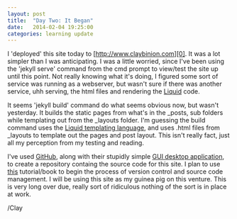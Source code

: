 ```yaml
---
layout: post
title:  "Day Two: It Began"
date:   2014-02-04 19:25:00
categories: learning update
---
```


I 'deployed' this site today to [http://www.claybinion.com][0]. It was a lot simpler than I was anticipating. I was a little worried, since I've been using the 'jekyll serve' command from the cmd prompt to view/test the site up until this point. Not really knowing what it's doing, I figured some sort of service was running as a webserver, but wasn't sure if there was another service, uhh serving, the html files and rendering the [Liquid][1] code. 

It seems 'jekyll build' command do what seems obvious now, but wasn't yesterday. It builds the static pages from what's in the _posts, sub folders while templating out from the _layouts folder. I'm guessing the build command uses the [Liquid templating language][1], and uses .html files from _layouts to template out the pages and post layout. This isn't really fact, just all my perception from my testing and reading.

I've used [GitHub][3], along with their stupidly simple [GUI desktop application][4], to create a repository containg the source code for this site. I plan to use [this][2] tutorial/book to begin the process of version control and source code management. I will be using this site as my guinea pig on this venture. This is very long over due, really sort of ridiculous nothing of the sort is in place at work.

/Clay



[0]: http://www.claybinion.com/
[1]: http://liquidmarkup.org/
[2]: http://git-scm.com/book/en/Getting-Started-Git-Basics
[3]: http://www.github.com/
[4]: http://windows.github.com/

